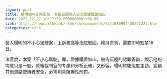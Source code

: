 ```yaml
---
layout: post
title: 楊明被判即時監禁　官指妄顧他人安全證據鐵證如山
date: 2022-12-22 18:17:52.000000000 +08:00
link: https://news.rthk.hk/rthk/ch/component/k2/1680994-20221222.htm
categories: rthk
---
```


藝人楊明的不小心駕駛案，上訴被高等法院駁回，維持原判，需要即時監禁18日。

法官說，本案「不小心駕駛」罪，證據鐵證如山，被告反覆的認罪答辯，顯示他的悔意只是一般，原審裁判官的考慮和分析正確，又形容，楊明駕駛態度差勁，妄顧其他道路使用者安全，必需判具阻嚇性刑罰。
